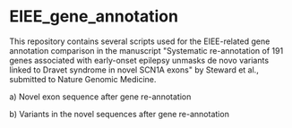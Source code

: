 # EIEE_gene_annotation

This repository contains several scripts used for the EIEE-related gene annotation comparison in the manuscript "Systematic re-annotation of 191 genes associated with early-onset epilepsy unmasks de novo variants linked to Dravet syndrome in novel SCN1A exons" by Steward et al., submitted to Nature Genomic Medicine.

a) Novel exon sequence after gene re-annotation

b) Variants in the novel sequences after gene re-annotation

